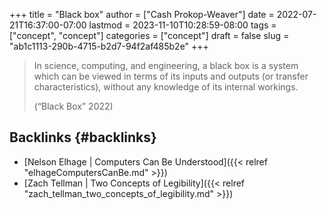 +++
title = "Black box"
author = ["Cash Prokop-Weaver"]
date = 2022-07-21T16:37:00-07:00
lastmod = 2023-11-10T10:28:59-08:00
tags = ["concept", "concept"]
categories = ["concept"]
draft = false
slug = "ab1c1113-290b-4715-b2d7-94f2af485b2e"
+++

> In science, computing, and engineering, a black box is a system which can be viewed in terms of its inputs and outputs (or transfer characteristics), without any knowledge of its internal workings.
>
> (“Black Box” 2022)


## Backlinks {#backlinks}

-   [Nelson Elhage | Computers Can Be Understood]({{< relref "elhageComputersCanBe.md" >}})
-   [Zach Tellman | Two Concepts of Legibility]({{< relref "zach_tellman_two_concepts_of_legibility.md" >}})
